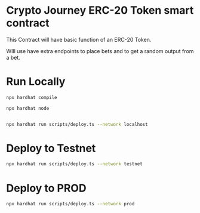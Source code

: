 # Crypto Journey ERC-20 Token smart contract

This Contract will have basic function of an ERC-20 Token.

WIll use have extra endpoints to place bets and to get a
random output from a bet.


# Run Locally
```sh
npx hardhat compile

npx hardhat node


npx hardhat run scripts/deploy.ts --network localhost
```

# Deploy to Testnet
```sh
npx hardhat run scripts/deploy.ts --network testnet
```

# Deploy to PROD
```sh
npx hardhat run scripts/deploy.ts --network prod
```